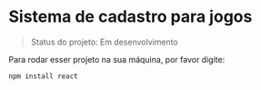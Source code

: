 # Sistema de cadastro para jogos

> Status do projeto: Em desenvolvimento

Para rodar esser projeto na sua máquina, por favor digite:

```
npm install react
